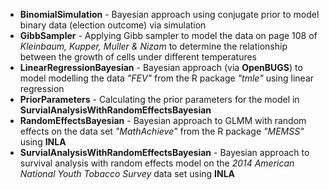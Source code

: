 * __BinomialSimulation__ - Bayesian approach using conjugate prior to model binary data (election outcome) via simulation
* __GibbSampler__ - Applying Gibb sampler to model the data on page 108 of _Kleinbaum, Kupper, Muller & Nizam_ to determine the relationship between the growth of cells under different temperatures
* __LinearRegressionBayesian__ - Bayesian approach (via **OpenBUGS**) to model modelling the data _"FEV"_ from the R package _"tmle"_ using linear regression
* __PriorParameters__ - Calculating the prior parameters for the model in **SurvialAnalysisWithRandomEffectsBayesian**
* __RandomEffectsBayesian__ - Bayesian approach to GLMM with random effects on the data set _"MathAchieve"_ from the R package _"MEMSS"_ using **INLA** 
* __SurvialAnalysisWithRandomEffectsBayesian__ - Bayesian approach to survival analysis with random effects model on the _2014 American National Youth Tobacco Survey_ data set using **INLA**
